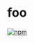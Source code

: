 # foo

[![npm](https://img.shields.io/npm/v/@yutengjing/foo.svg)](https://npmjs.com/package/@yutengjing/foo)

